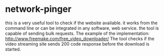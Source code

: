 # network-pinger
this is a very useful tool to check if the website available. it works from the command line or can be integrated in any software, web service. the tool is capable of sending bulk requests.
The example of the implementation: http://www.freemake.com/free_video_downloader/ 
The tool checks if the video streaming site sends 200 code response before the download is started.
